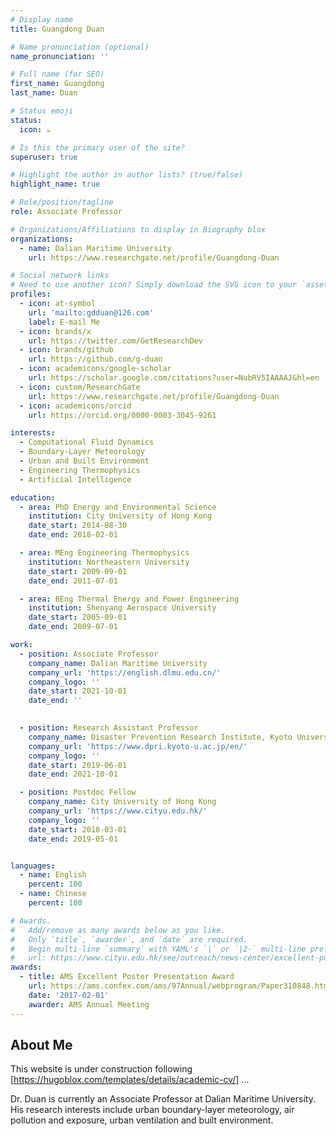 ```yaml
---
# Display name
title: Guangdong Duan

# Name pronunciation (optional)
name_pronunciation: '' 

# Full name (for SEO)
first_name: Guangdong
last_name: Duan 

# Status emoji
status:
  icon: ☕️

# Is this the primary user of the site?
superuser: true

# Highlight the author in author lists? (true/false)
highlight_name: true

# Role/position/tagline
role: Associate Professor 

# Organizations/Affiliations to display in Biography blox
organizations:
  - name: Dalian Maritime University 
    url: https://www.researchgate.net/profile/Guangdong-Duan

# Social network links
# Need to use another icon? Simply download the SVG icon to your `assets/media/icons/` folder.
profiles:
  - icon: at-symbol
    url: 'mailto:gdduan@126.com'
    label: E-mail Me
  - icon: brands/x
    url: https://twitter.com/GetResearchDev
  - icon: brands/github
    url: https://github.com/g-duan
  - icon: academicons/google-scholar
    url: https://scholar.google.com/citations?user=NubRV5IAAAAJ&hl=en  
  - icon: custom/ResearchGate
    url: https://www.researchgate.net/profile/Guangdong-Duan
  - icon: academicons/orcid
    url: https://orcid.org/0000-0003-3045-9261

interests:
  - Computational Fluid Dynamics 
  - Boundary-Layer Meteorology
  - Urban and Built Environment
  - Engineering Thermophysics 
  - Artificial Intelligence

education:
  - area: PhD Energy and Environmental Science 
    institution: City University of Hong Kong
    date_start: 2014-08-30
    date_end: 2018-02-01

  - area: MEng Engineering Thermophysics
    institution: Northeastern University
    date_start: 2009-09-01
    date_end: 2011-07-01

  - area: BEng Thermal Energy and Power Engineering 
    institution: Shenyang Aerospace University
    date_start: 2005-09-01
    date_end: 2009-07-01

work:
  - position: Associate Professor 
    company_name: Dalian Maritime University 
    company_url: 'https://english.dlmu.edu.cn/'
    company_logo: ''
    date_start: 2021-10-01
    date_end: ''

    
  - position: Research Assistant Professor 
    company_name: Disaster Prevention Research Institute, Kyoto University 
    company_url: 'https://www.dpri.kyoto-u.ac.jp/en/'
    company_logo: ''
    date_start: 2019-06-01
    date_end: 2021-10-01

  - position: Postdoc Fellow 
    company_name: City University of Hong Kong
    company_url: 'https://www.cityu.edu.hk/'
    company_logo: ''
    date_start: 2018-03-01
    date_end: 2019-05-01


languages:
  - name: English
    percent: 100
  - name: Chinese
    percent: 100 

# Awards.
#   Add/remove as many awards below as you like.
#   Only `title`, `awarder`, and `date` are required.
#   Begin multi-line `summary` with YAML's `|` or `|2-` multi-line prefix and indent 2 spaces below.
#   url: https://www.cityu.edu.hk/see/outreach/news-center/excellent-poster-award-97th-ams-annual-meeting
awards:
  - title: AMS Excellent Poster Presentation Award
    url: https://ams.confex.com/ams/97Annual/webprogram/Paper310848.html
    date: '2017-02-01'
    awarder: AMS Annual Meeting
---
```


## About Me

This website is under construction following [https://hugoblox.com/templates/details/academic-cv/] ...

Dr. Duan is currently an Associate Professor at Dalian Maritime University. His research interests include urban boundary-layer meteorology, air pollution and exposure, urban ventilation and built environment.
